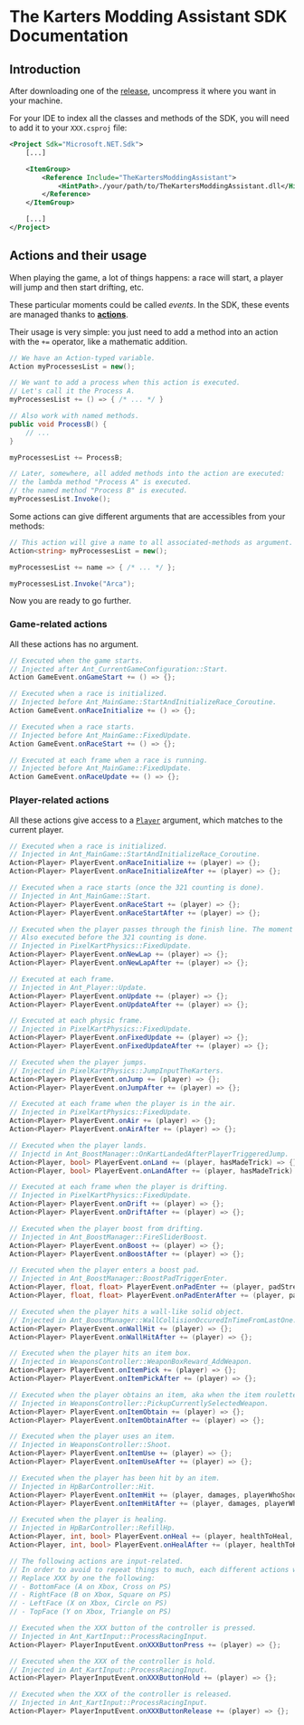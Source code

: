 # The Karters Modding Assistant SDK Documentation

## Introduction

After downloading one of the [release](https://github.com/The-Karters-Community/The-Karters-Modding-Assistant-SDK/releases), uncompress it where you want in your machine.

For your IDE to index all the classes and methods of the SDK, you will need to add it to your `XXX.csproj` file:

```xml
<Project Sdk="Microsoft.NET.Sdk">
    [...]

    <ItemGroup>
        <Reference Include="TheKartersModdingAssistant">
            <HintPath>./your/path/to/TheKartersModdingAssistant.dll</HintPath>
        </Reference>
    </ItemGroup>

    [...]
</Project>
```

## Actions and their usage

When playing the game, a lot of things happens: a race will start, a player will jump and then start drifting, etc.

These particular moments could be called _events_. In the SDK, these events are managed thanks to [**actions**](https://learn.microsoft.com/en-us/dotnet/api/system.action-1?view=net-6.0).

Their usage is very simple: you just need to add a method into an action with the `+=` operator, like a mathematic addition.

```c#
// We have an Action-typed variable.
Action myProcessesList = new();

// We want to add a process when this action is executed.
// Let's call it the Process A.
myProcessesList += () => { /* ... */ }

// Also work with named methods.
public void ProcessB() {
    // ...
}

myProcessesList += ProcessB;

// Later, somewhere, all added methods into the action are executed:
// the lambda method "Process A" is executed.
// the named method "Process B" is executed.
myProcessesList.Invoke();
```

Some actions can give different arguments that are accessibles from your methods:

```c#
// This action will give a name to all associated-methods as argument.
Action<string> myProcessesList = new();

myProcessesList += name => { /* ... */ };

myProcessesList.Invoke("Arca");
```

Now you are ready to go further.

### Game-related actions

All these actions has no argument.

```c#
// Executed when the game starts.
// Injected after Ant_CurrentGameConfiguration::Start.
Action GameEvent.onGameStart += () => {};

// Executed when a race is initialized.
// Injected before Ant_MainGame::StartAndInitializeRace_Coroutine.
Action GameEvent.onRaceInitialize += () => {};

// Executed when a race starts.
// Injected before Ant_MainGame::FixedUpdate.
Action GameEvent.onRaceStart += () => {};

// Executed at each frame when a race is running.
// Injected before Ant_MainGame::FixedUpdate.
Action GameEvent.onRaceUpdate += () => {};
```

### Player-related actions

All these actions give access to a [`Player`](../src/Player.cs) argument, which matches to the current player.

```c#
// Executed when a race is initialized.
// Injected in Ant_MainGame::StartAndInitializeRace_Coroutine.
Action<Player> PlayerEvent.onRaceInitialize += (player) => {};
Action<Player> PlayerEvent.onRaceInitializeAfter += (player) => {};

// Executed when a race starts (once the 321 counting is done).
// Injected in Ant_MainGame::Start.
Action<Player> PlayerEvent.onRaceStart += (player) => {};
Action<Player> PlayerEvent.onRaceStartAfter += (player) => {};

// Executed when the player passes through the finish line. The moment when the 321 counting is done also counts.
// Also executed before the 321 counting is done.
// Injected in PixelKartPhysics::FixedUpdate.
Action<Player> PlayerEvent.onNewLap += (player) => {};
Action<Player> PlayerEvent.onNewLapAfter += (player) => {};

// Executed at each frame.
// Injected in Ant_Player::Update.
Action<Player> PlayerEvent.onUpdate += (player) => {};
Action<Player> PlayerEvent.onUpdateAfter += (player) => {};

// Executed at each physic frame.
// Injected in PixelKartPhysics::FixedUpdate.
Action<Player> PlayerEvent.onFixedUpdate += (player) => {};
Action<Player> PlayerEvent.onFixedUpdateAfter += (player) => {};

// Executed when the player jumps.
// Injected in PixelKartPhysics::JumpInputTheKarters.
Action<Player> PlayerEvent.onJump += (player) => {};
Action<Player> PlayerEvent.onJumpAfter += (player) => {};

// Executed at each frame when the player is in the air.
// Injected in PixelKartPhysics::FixedUpdate.
Action<Player> PlayerEvent.onAir += (player) => {};
Action<Player> PlayerEvent.onAirAfter += (player) => {};

// Executed when the player lands.
// Injectd in Ant_BoostManager::OnKartLandedAfterPlayerTriggeredJump.
Action<Player, bool> PlayerEvent.onLand += (player, hasMadeTrick) => {};
Action<Player, bool> PlayerEvent.onLandAfter += (player, hasMadeTrick) => {};

// Executed at each frame when the player is drifting.
// Injected in PixelKartPhysics::FixedUpdate.
Action<Player> PlayerEvent.onDrift += (player) => {};
Action<Player> PlayerEvent.onDriftAfter += (player) => {};

// Executed when the player boost from drifting.
// Injected in Ant_BoostManager::FireSliderBoost.
Action<Player> PlayerEvent.onBoost += (player) => {};
Action<Player> PlayerEvent.onBoostAfter += (player) => {};

// Executed when the player enters a boost pad.
// Injected in Ant_BoostManager::BoostPadTriggerEnter.
Action<Player, float, float> PlayerEvent.onPadEnter += (player, padStrength, padLength) => {};
Action<Player, float, float> PlayerEvent.onPadEnterAfter += (player, padStrength, padLength) => {};

// Executed when the player hits a wall-like solid object.
// Injected in Ant_BoostManager::WallCollisionOccuredInTimeFromLastOne.
Action<Player> PlayerEvent.onWallHit += (player) => {};
Action<Player> PlayerEvent.onWallHitAfter += (player) => {};

// Executed when the player hits an item box.
// Injected in WeaponsController::WeaponBoxReward_AddWeapon.
Action<Player> PlayerEvent.onItemPick += (player) => {};
Action<Player> PlayerEvent.onItemPickAfter += (player) => {};

// Executed when the player obtains an item, aka when the item roulette on HUD stop and the character get the item in his hands.
// Injected in WeaponsController::PickupCurrentlySelectedWeapon.
Action<Player> PlayerEvent.onItemObtain += (player) => {};
Action<Player> PlayerEvent.onItemObtainAfter += (player) => {};

// Executed when the player uses an item.
// Injected in WeaponsController::Shoot.
Action<Player> PlayerEvent.onItemUse += (player) => {};
Action<Player> PlayerEvent.onItemUseAfter += (player) => {};

// Executed when the player has been hit by an item.
// Injected in HpBarController::Hit.
Action<Player> PlayerEvent.onItemHit += (player, damages, playerWhoShoot, usedItem) => {};
Action<Player> PlayerEvent.onItemHitAfter += (player, damages, playerWhoShoot, usedItem) => {};

// Executed when the player is healing.
// Injected in HpBarController::RefillHp.
Action<Player, int, bool> PlayerEvent.onHeal += (player, healthToHeal, healExtraHealth) => {};
Action<Player, int, bool> PlayerEvent.onHealAfter += (player, healthToHeal, healExtraHealth) => {};

// The following actions are input-related.
// In order to avoid to repeat things to much, each different actions will be written once.
// Replace XXX by one the following:
// - BottomFace (A on Xbox, Cross on PS)
// - RightFace (B on Xbox, Square on PS)
// - LeftFace (X on Xbox, Circle on PS)
// - TopFace (Y on Xbox, Triangle on PS)

// Executed when the XXX button of the controller is pressed.
// Injected in Ant_KartInput::ProcessRacingInput.
Action<Player> PlayerInputEvent.onXXXButtonPress += (player) => {};

// Executed when the XXX of the controller is hold.
// Injected in Ant_KartInput::ProcessRacingInput.
Action<Player> PlayerInputEvent.onXXXButtonHold += (player) => {};

// Executed when the XXX of the controller is released.
// Injected in Ant_KartInput::ProcessRacingInput.
Action<Player> PlayerInputEvent.onXXXButtonRelease += (player) => {};
```